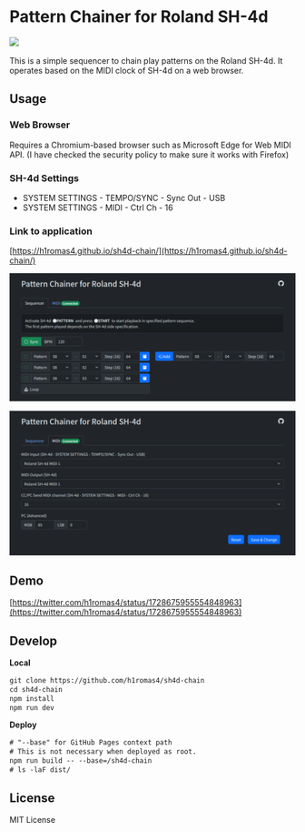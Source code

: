 # Pattern Chainer for Roland SH-4d

![](https://github.com/h1romas4/sh4d-chain/workflows/Build/badge.svg)

This is a simple sequencer to chain play patterns on the Roland SH-4d.
It operates based on the MIDI clock of SH-4d on a web browser.

## Usage

### Web Browser

Requires a Chromium-based browser such as Microsoft Edge for Web MIDI API.
(I have checked the security policy to make sure it works with Firefox)

### SH-4d Settings

- SYSTEM SETTINGS - TEMPO/SYNC - Sync Out - USB
- SYSTEM SETTINGS - MIDI - Ctrl Ch - 16

### Link to application

[https://h1romas4.github.io/sh4d-chain/](https://h1romas4.github.io/sh4d-chain/)

[![](https://github.com/h1romas4/sh4d-chain/raw/main/assets/images/sh4d-chain-01.png)](https://h1romas4.github.io/sh4d-chain/)

[![](https://github.com/h1romas4/sh4d-chain/raw/main/assets/images/sh4d-chain-02.png)](https://h1romas4.github.io/sh4d-chain/)

## Demo

[https://twitter.com/h1romas4/status/1728675955554848963](https://twitter.com/h1romas4/status/1728675955554848963)

## Develop

**Local**

```
git clone https://github.com/h1romas4/sh4d-chain
cd sh4d-chain
npm install
npm run dev
```

**Deploy**

```
# "--base" for GitHub Pages context path
# This is not necessary when deployed as root.
npm run build -- --base=/sh4d-chain
# ls -laF dist/
```

## License

MIT License
